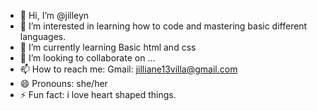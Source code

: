 - 👋 Hi, I’m @jilleyn
- 👀 I’m interested in learning how to code and mastering basic different languages.
- 🌱 I’m currently learning Basic html and css
- 💞️ I’m looking to collaborate on ...
- 📫 How to reach me: Gmail: jilliane13villa@gmail.com
- 😄 Pronouns: she/her
- ⚡ Fun fact: i love heart shaped things.

<!---
jilleyn/jilleyn is a ✨ special ✨ repository because its `README.md` (this file) appears on your GitHub profile.
You can click the Preview link to take a look at your changes.
--->
